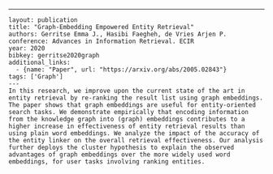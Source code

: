 ---
    layout: publication
    title: "Graph-Embedding Empowered Entity Retrieval"
    authors: Gerritse Emma J., Hasibi Faegheh, de Vries Arjen P.
    conference: Advances in Information Retrieval. ECIR
    year: 2020
    bibkey: gerritse2020graph
    additional_links:
      - {name: "Paper", url: "https://arxiv.org/abs/2005.02843"}
    tags: ['Graph']
    ---
    In this research, we improve upon the current state of the art in entity retrieval by re-ranking the result list using graph embeddings. The paper shows that graph embeddings are useful for entity-oriented search tasks. We demonstrate empirically that encoding information from the knowledge graph into (graph) embeddings contributes to a higher increase in effectiveness of entity retrieval results than using plain word embeddings. We analyze the impact of the accuracy of the entity linker on the overall retrieval effectiveness. Our analysis further deploys the cluster hypothesis to explain the observed advantages of graph embeddings over the more widely used word embeddings, for user tasks involving ranking entities.